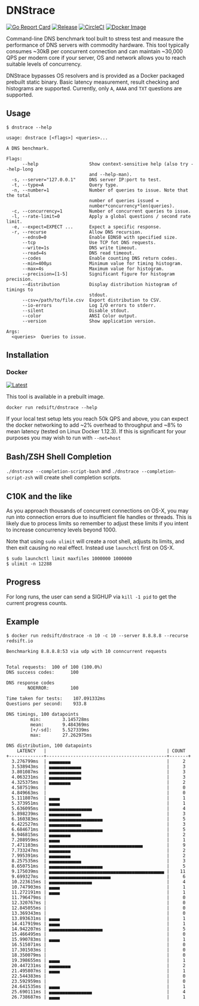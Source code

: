 # DNStrace

[![Go Report Card](https://goreportcard.com/badge/github.com/redsift/dnstrace)](https://goreportcard.com/report/github.com/redsift/dnstrace)
[![Release](https://img.shields.io/github/release/redsift/dnstrace/all.svg)](https://github.com/redsift/dnstrace/releases)
[![CircleCI](https://circleci.com/gh/redsift/dnstrace.svg?style=shield)](https://circleci.com/gh/redsift/dnstrace)
[![Docker Image](https://images.microbadger.com/badges/image/redsift/dnstrace.svg)](https://microbadger.com/images/redsift/dnstrace)

Command-line DNS benchmark tool built to stress test and measure the performance of DNS servers with commodity hardware.
This tool typically consumes ~30kB per concurrent connection and can maintain ~30,000 QPS per modern core if your server, OS and network allows you to reach suitable levels of concurrency.

DNStrace bypasses OS resolvers and is provided as a Docker packaged prebuilt static binary.
Basic latency measurement, result checking and histograms are supported.
Currently, only `A`, `AAAA` and `TXT` questions are supported.

## Usage

```
$ dnstrace --help

usage: dnstrace [<flags>] <queries>...

A DNS benchmark.

Flags:
      --help                   Show context-sensitive help (also try --help-long
                               and --help-man).
  -s, --server="127.0.0.1"     DNS server IP:port to test.
  -t, --type=A                 Query type.
  -n, --number=1               Number of queries to issue. Note that the total
                               number of queries issued =
                               number*concurrency*len(queries).
  -c, --concurrency=1          Number of concurrent queries to issue.
  -l, --rate-limit=0           Apply a global questions / second rate limit.
  -e, --expect=EXPECT ...      Expect a specific response.
  -r, --recurse                Allow DNS recursion.
      --edns0=0                Enable EDNS0 with specified size.
      --tcp                    Use TCP fot DNS requests.
      --write=1s               DNS write timeout.
      --read=4s                DNS read timeout.
      --codes                  Enable counting DNS return codes.
      --min=400µs              Minimum value for timing histogram.
      --max=4s                 Maximum value for histogram.
      --precision=[1-5]        Significant figure for histogram precision.
      --distribution           Display distribution histogram of timings to
                               stdout.
      --csv=/path/to/file.csv  Export distribution to CSV.
      --io-errors              Log I/O errors to stderr.
      --silent                 Disable stdout.
      --color                  ANSI Color output.
      --version                Show application version.

Args:
  <queries>  Queries to issue.
```

## Installation

### Docker

[![Latest](https://images.microbadger.com/badges/version/redsift/dnstrace.svg)](https://microbadger.com/images/redsift/dnstrace)

This tool is available in a prebuilt image.

`docker run redsift/dnstrace --help`

If your local test setup lets you reach 50k QPS and above, you can expect the docker networking to add ~2% overhead to throughput and ~8% to mean latency (tested on Linux Docker 1.12.3).
If this is significant for your purposes you may wish to run with `--net=host`

## Bash/ZSH Shell Completion

`./dnstrace --completion-script-bash` and `./dnstrace --completion-script-zsh` will create shell completion scripts.

## C10K and the like

As you approach thousands of concurrent connections on OS-X, you may run into connection errors due to insufficient file handles or threads. This is likely due to process limits so remember to adjust these limits if you intent to increase concurrency levels beyond 1000.

Note that using `sudo ulimit` will create a root shell, adjusts its limits, and then exit causing no real effect. Instead use `launchctl` first on OS-X.

```
$ sudo launchctl limit maxfiles 1000000 1000000
$ ulimit -n 12288
```

## Progress

For long runs, the user can send a SIGHUP via `kill -1 pid` to get the current progress counts.

## Example

```
$ docker run redsift/dnstrace -n 10 -c 10 --server 8.8.8.8 --recurse redsift.io

Benchmarking 8.8.8.8:53 via udp with 10 conncurrent requests


Total requests:	 100 of 100 (100.0%)
DNS success codes:     	100

DNS response codes
       	NOERROR:       	100

Time taken for tests:  	 107.091332ms
Questions per second:  	 933.8

DNS timings, 100 datapoints
       	 min:  		 3.145728ms
       	 mean: 		 9.484369ms
       	 [+/-sd]:    5.527339ms
       	 max:  		 27.262975ms

DNS distribution, 100 datapoints
    LATENCY   |                                             | COUNT
+-------------+---------------------------------------------+-------+
  3.276799ms  | ▄▄▄▄▄▄▄▄                                    |     2
  3.538943ms  | ▄▄▄▄▄▄▄▄▄▄▄▄                                |     3
  3.801087ms  | ▄▄▄▄▄▄▄▄▄▄▄▄                                |     3
  4.063231ms  | ▄▄▄▄▄▄▄▄▄▄▄▄                                |     3
  4.325375ms  | ▄▄▄▄▄▄▄▄                                    |     2
  4.587519ms  |                                             |     0
  4.849663ms  |                                             |     0
  5.111807ms  | ▄▄▄▄                                        |     1
  5.373951ms  | ▄▄▄▄                                        |     1
  5.636095ms  | ▄▄▄▄▄▄▄▄▄▄▄▄▄▄▄▄                            |     4
  5.898239ms  | ▄▄▄▄▄▄▄▄▄▄▄▄                                |     3
  6.160383ms  | ▄▄▄▄▄▄▄▄▄▄▄▄▄▄▄▄▄▄▄▄                        |     5
  6.422527ms  | ▄▄▄▄▄▄▄▄▄▄▄▄                                |     3
  6.684671ms  | ▄▄▄▄▄▄▄▄▄▄▄▄▄▄▄▄▄▄▄▄                        |     5
  6.946815ms  | ▄▄▄▄▄▄▄▄                                    |     2
  7.208959ms  | ▄▄▄▄                                        |     1
  7.471103ms  | ▄▄▄▄▄▄▄▄▄▄▄▄▄▄▄▄▄▄▄▄▄▄▄▄▄▄▄▄▄▄▄▄▄▄▄         |     9
  7.733247ms  | ▄▄▄▄▄▄▄▄                                    |     2
  7.995391ms  | ▄▄▄▄▄▄▄▄                                    |     2
  8.257535ms  | ▄▄▄▄▄▄▄▄▄▄▄▄                                |     3
  8.650751ms  | ▄▄▄▄▄▄▄▄▄▄▄▄▄▄▄▄▄▄▄▄                        |     5
  9.175039ms  | ▄▄▄▄▄▄▄▄▄▄▄▄▄▄▄▄▄▄▄▄▄▄▄▄▄▄▄▄▄▄▄▄▄▄▄▄▄▄▄▄▄▄▄ |    11
  9.699327ms  | ▄▄▄▄▄▄▄▄▄▄▄▄▄▄▄▄▄▄▄▄▄▄▄                     |     6
  10.223615ms | ▄▄▄▄▄▄▄▄▄▄▄▄▄▄▄▄                            |     4
  10.747903ms | ▄▄▄▄                                        |     1
  11.272191ms | ▄▄▄▄                                        |     1
  11.796479ms |                                             |     0
  12.320767ms |                                             |     0
  12.845055ms |                                             |     0
  13.369343ms |                                             |     0
  13.893631ms | ▄▄▄▄                                        |     1
  14.417919ms | ▄▄▄▄                                        |     1
  14.942207ms | ▄▄▄▄▄▄▄▄▄▄▄▄▄▄▄▄▄▄▄▄                        |     5
  15.466495ms |                                             |     0
  15.990783ms | ▄▄▄▄                                        |     1
  16.515071ms |                                             |     0
  17.301503ms |                                             |     0
  18.350079ms |                                             |     0
  19.398655ms | ▄▄▄▄                                        |     1
  20.447231ms | ▄▄▄▄▄▄▄▄                                    |     2
  21.495807ms | ▄▄▄▄                                        |     1
  22.544383ms |                                             |     0
  23.592959ms |                                             |     0
  24.641535ms | ▄▄▄▄                                        |     1
  25.690111ms | ▄▄▄▄▄▄▄▄▄▄▄▄▄▄▄▄                            |     4
  26.738687ms | ▄▄▄▄                                        |     1
```